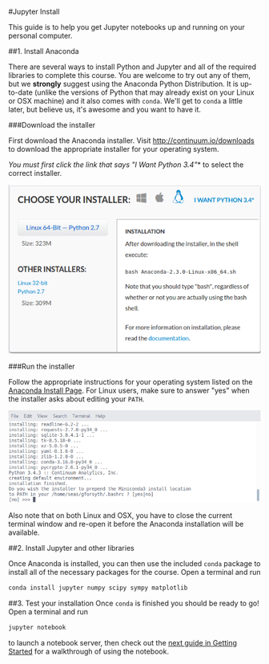 #Jupyter Install

This guide is to help you get Jupyter notebooks up and running on your personal computer.  

##1. Install Anaconda

There are several ways to install Python and Jupyter and all of the required libraries to complete this course.  You are welcome to try out any of them, but we **strongly** suggest using the Anaconda Python Distribution.  It is up-to-date (unlike the versions of Python that may already exist on your Linux or OSX machine) and it also comes with `conda`.  We'll get to `conda` a little later, but believe us, it's awesome and you want to have it.

###Download the installer

First download the Anaconda installer.  Visit http://continuum.io/downloads to download the appropriate installer for your operating system.

**You must first click the link that says "I Want Python 3.4*"** to select the correct installer.

![anaconda](./images/anaconda.download.gif)


###Run the installer

Follow the appropriate instructions for your operating system listed on the [Anaconda Install Page](http://docs.continuum.io/anaconda/install).  For Linux users, make sure to answer "yes" when the installer asks about editing your `PATH`.

![addtopath](./images/addtopath.gif)

Also note that on both Linux and OSX, you have to close the current terminal window and re-open it before the Anaconda installation will be available.

##2. Install Jupyter and other libraries

Once Anaconda is installed, you can then use the included `conda` package to install all of the necessary packages for the course.  Open a terminal and run

```Bash
conda install jupyter numpy scipy sympy matplotlib
```

##3. Test your installation
Once `conda` is finished you should be ready to go!  Open a terminal and run

```Bash
jupyter notebook
```

to launch a notebook server, then check out the [next guide in Getting Started]() for a walkthrough of using the notebook.